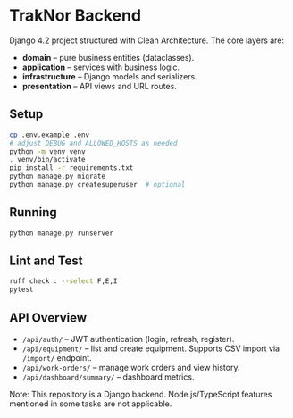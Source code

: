 # TrakNor Backend

Django 4.2 project structured with Clean Architecture. The core layers are:

- **domain** – pure business entities (dataclasses).
- **application** – services with business logic.
- **infrastructure** – Django models and serializers.
- **presentation** – API views and URL routes.

## Setup

```bash
cp .env.example .env
# adjust DEBUG and ALLOWED_HOSTS as needed
python -m venv venv
. venv/bin/activate
pip install -r requirements.txt
python manage.py migrate
python manage.py createsuperuser  # optional
```

## Running

```bash
python manage.py runserver
```

## Lint and Test

```bash
ruff check . --select F,E,I
pytest
```

## API Overview

- `/api/auth/` – JWT authentication (login, refresh, register).
- `/api/equipment/` – list and create equipment. Supports CSV import via `/import/` endpoint.
- `/api/work-orders/` – manage work orders and view history.
- `/api/dashboard/summary/` – dashboard metrics.

Note: This repository is a Django backend. Node.js/TypeScript features mentioned in some tasks are not applicable.
